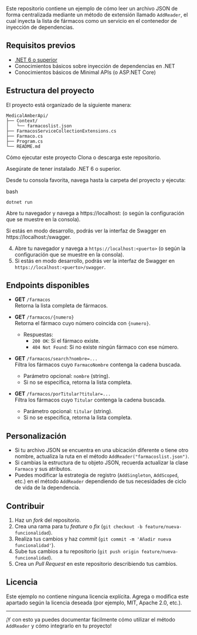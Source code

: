 Este repositorio contiene un ejemplo de cómo leer un archivo JSON de forma centralizada mediante un método de extensión llamado `AddReader`, el cual inyecta la lista de fármacos como un servicio en el contenedor de inyección de dependencias.

## Requisitos previos

- [.NET 6 o superior](https://dotnet.microsoft.com/download)
- Conocimientos básicos sobre inyección de dependencias en .NET
- Conocimientos básicos de Minimal APIs (o ASP.NET Core)

## Estructura del proyecto

El proyecto está organizado de la siguiente manera:

```
MedicalAmberApi/
├── Context/
│   └── farmacoslist.json
├── FarmacosServiceCollectionExtensions.cs
├── Farmaco.cs
├── Program.cs
└── README.md
```

Cómo ejecutar este proyecto
Clona o descarga este repositorio.

Asegúrate de tener instalado .NET 6 o superior.

Desde tu consola favorita, navega hasta la carpeta del proyecto y ejecuta:

bash
```
dotnet run
```
Abre tu navegador y navega a https://localhost:<puerto> (o según la configuración que se muestre en la consola).

Si estás en modo desarrollo, podrás ver la interfaz de Swagger en https://localhost:<puerto>/swagger.



4. Abre tu navegador y navega a `https://localhost:<puerto>` (o según la configuración que se muestre en la consola).  
5. Si estás en modo desarrollo, podrás ver la interfaz de Swagger en `https://localhost:<puerto>/swagger`.  

## Endpoints disponibles

- **GET** `/farmacos`  
  Retorna la lista completa de fármacos.

- **GET** `/farmacos/{numero}`  
  Retorna el fármaco cuyo número coincida con `{numero}`.  
  - Respuestas:
    - `200 OK`: Si el fármaco existe.
    - `404 Not Found`: Si no existe ningún fármaco con ese número.

- **GET** `/farmacos/search?nombre=...`  
  Filtra los fármacos cuyo `FarmacoNombre` contenga la cadena buscada.  
  - Parámetro opcional: `nombre` (string).  
  - Si no se especifica, retorna la lista completa.

- **GET** `/farmacos/porTitular?titular=...`  
  Filtra los fármacos cuyo `Titular` contenga la cadena buscada.  
  - Parámetro opcional: `titular` (string).  
  - Si no se especifica, retorna la lista completa.

## Personalización

- Si tu archivo JSON se encuentra en una ubicación diferente o tiene otro nombre, actualiza la ruta en el método `AddReader("farmacoslist.json")`.  
- Si cambias la estructura de tu objeto JSON, recuerda actualizar la clase `Farmaco` y sus atributos.  
- Puedes modificar la estrategia de registro (`AddSingleton`, `AddScoped`, etc.) en el método `AddReader` dependiendo de tus necesidades de ciclo de vida de la dependencia.

## Contribuir

1. Haz un *fork* del repositorio.  
2. Crea una rama para tu *feature* o *fix* (`git checkout -b feature/nueva-funcionalidad`).  
3. Realiza tus cambios y haz *commit* (`git commit -m 'Añadir nueva funcionalidad'`).  
4. Sube tus cambios a tu repositorio (`git push origin feature/nueva-funcionalidad`).  
5. Crea un *Pull Request* en este repositorio describiendo tus cambios.

## Licencia

Este ejemplo no contiene ninguna licencia explícita. Agrega o modifica este apartado según la licencia deseada (por ejemplo, MIT, Apache 2.0, etc.).

---  

¡Y con esto ya puedes documentar fácilmente cómo utilizar el método `AddReader` y cómo integrarlo en tu proyecto!
